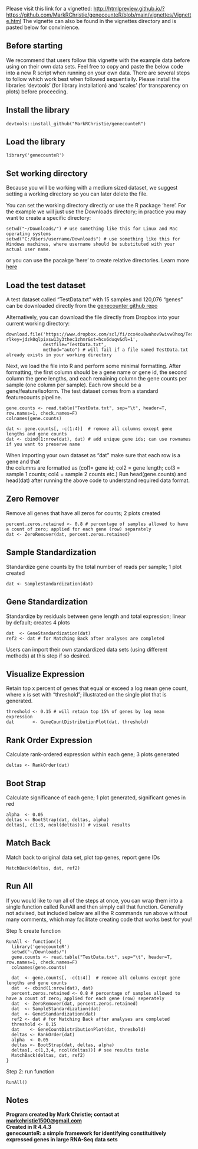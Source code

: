 Please visit this link for a vignetted: http://htmlpreview.github.io/?https://github.com/MarkRChristie/genecounteR/blob/main/vignettes/Vignette.html
The vignette can also be found in the vignettes directory and is pasted below for convinience.

## Before starting

We recommend that users follow this vignette with the example data
before using on their own data sets. Feel free to copy and paste the
below code into a new R script when running on your own data. There are
several steps to follow which work best when followed sequentially.
Please install the libraries ‘devtools’ (for library installation) and
‘scales’ (for transparency on plots) before proceeding.

## Install the library

    devtools::install_github("MarkRChristie/genecounteR")

## Load the library

    library('genecounteR')

## Set working directory

Because you will be working with a medium sized dataset, we suggest
setting a working directory so you can later delete the file.

You can set the working directory directly or use the R package ‘here’.
For the example we will just use the Downloads directory; in practice
you may want to create a specific directory:

    setwd("~/Downloads/") # use something like this for Linux and Mac operating systems
    setwd("C:/Users/username/Downloads") # use something like this for Windows machines, where username should be substituted with your actual user name.

or you can use the pacakge ‘here’ to create relative directories. Learn
more [here](https://cloud.r-project.org/web/packages/here/index.html)

## Load the test dataset

A test dataset called “TestData.txt” with 15 samples and 120,076 “genes”
can be downloaded directly from the [genecounter github
repo](https://github.com/MarkRChristie/genecounteR/tree/main/inst/extdata)

Alternatively, you can download the file directly from Dropbox into your
current working directory:

    download.file('https://www.dropbox.com/scl/fi/zcx4ou8wahov9wivw8hxq/TestData.txt?rlkey=jdzk0qlpixsw13y3thec1zhmr&st=hcx6duqv&dl=1',
                  destfile="TestData.txt",
                  method="auto") # will fail if a file named TestData.txt already exists in your working directory

Next, we load the file into R and perform some minimal formatting. After
formatting, the first column should be a gene name or gene id, the
second column the gene lengths, and each remaining column the gene
counts per sample (one column per sample). Each row should be a
gene/feature/isoform. The test dataset comes from a standard
featurecounts pipeline.

    gene.counts <- read.table("TestData.txt", sep="\t", header=T, row.names=1, check.names=F)
    colnames(gene.counts)

    dat <- gene.counts[, -c(1:4)]  # remove all columns except gene lengths and gene counts
    dat <- cbind(1:nrow(dat), dat) # add unique gene ids; can use rownames if you want to preserve name

When importing your own dataset as “dat” make sure that each row is a
gene and that  
the columns are formatted as (col1= gene id; col2 = gene length; col3 =
sample 1 counts; col4 = sample 2 counts etc.) Run head(gene.counts) and
head(dat) after running the above code to understand required data
format.

## Zero Remover

Remove all genes that have all zeros for counts; 2 plots created

    percent.zeros.retained <- 0.8 # percentage of samples allowed to have a count of zero; applied for each gene (row) separately
    dat <- ZeroRemover(dat, percent.zeros.retained)

## Sample Standardization

Standardize gene counts by the total number of reads per sample; 1 plot
created

    dat <- SampleStandardization(dat)

## Gene Standardization

Standardize by residuals between gene length and total expression;
linear by default; creates 4 plots

    dat  <- GeneStandardization(dat)
    ref2 <- dat # for Matching Back after analyses are completed 

Users can import their own standardized data sets (using different
methods) at this step if so desired.

## Visualize Expression

Retain top x percent of genes that equal or exceed a log mean gene
count, where x is set with “threshold”; illustrated on the single plot
that is generated.

    threshold <- 0.15 # will retain top 15% of genes by log mean expression
    dat       <- GeneCountDistributionPlot(dat, threshold) 

## Rank Order Expression

Calculate rank-ordered expression within each gene; 3 plots generated

    deltas <- RankOrder(dat) 

## Boot Strap

Calculate significance of each gene; 1 plot generated, significant genes
in red

    alpha  <- 0.05
    deltas <- BootStrap(dat, deltas, alpha)
    deltas[, c(1:8, ncol(deltas))] # visual results

## Match Back

Match back to original data set, plot top genes, report gene IDs

    MatchBack(deltas, dat, ref2)

## Run All

If you would like to run all of the steps at once, you can wrap them
into a single function called RunAll and then simply call that function.
Generally not advised, but included below are all the R commands run
above without many comments, which may facilitate creating code that
works best for you!

Step 1: create function

    RunAll <- function(){
      library('genecounteR')
      setwd("~/Downloads/") 
      gene.counts <- read.table("TestData.txt", sep="\t", header=T, row.names=1, check.names=F)
      colnames(gene.counts)
      
      dat  <- gene.counts[, -c(1:4)]  # remove all columns except gene lengths and gene counts
      dat  <- cbind(1:nrow(dat), dat)
      percent.zeros.retained <- 0.8 # percentage of samples allowed to have a count of zero; applied for each gene (row) seperately
      dat  <- ZeroRemover(dat, percent.zeros.retained)
      dat  <- SampleStandardization(dat)
      dat  <- GeneStandardization(dat)
      ref2 <- dat # for Matching Back after analyses are completed 
      threshold <- 0.15
      dat    <- GeneCountDistributionPlot(dat, threshold) 
      deltas <- RankOrder(dat) 
      alpha  <- 0.05
      deltas <- BootStrap(dat, deltas, alpha)
      deltas[, c(1,3,4, ncol(deltas))] # see results table
      MatchBack(deltas, dat, ref2)
    }

Step 2: run function

    RunAll()

## Notes
**Program created by Mark Christie; contact at <markchristie1500@gmail.com>  
Created in R 4.4.3  
genecounteR: a simple framework for identifying constituitively expressed genes in large RNA-Seq data sets**




